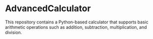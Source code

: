 # AdvancedCalculator
This repository contains a Python-based calculator that supports basic arithmetic operations such as addition, subtraction, multiplication, and division.
